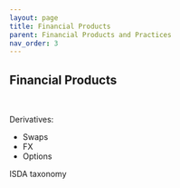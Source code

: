 ```yaml
---
layout: page
title: Financial Products
parent: Financial Products and Practices
nav_order: 3
---
```


## Financial Products

<br />

Derivatives:
- Swaps
- FX
- Options

ISDA taxonomy


